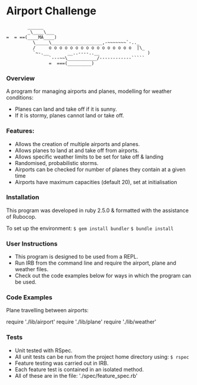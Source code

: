 Airport Challenge
=================

```
        ______
        _\____\___
=  = ==(____MA____)
          \_____\___________________,-~~~~~~~`-.._
          /     o o o o o o o o o o o o o o o o  |\_
          `~-.__       __..----..__                  )
                `---~~\___________/------------`````
                =  ===(_________)

```
### Overview

A program for managing airports and planes, modelling for weather conditions:
- Planes can land and take off if it is sunny.
- If it is stormy, planes cannot land or take off.

### Features:
- Allows the creation of multiple airports and planes.
- Allows planes to land at and take off from airports.
- Allows specific weather limits to be set for take off & landing
- Randomised, probabilistic storms.
- Airports can be checked for number of planes they contain at a given time  
- Airports have maximum capacities (default 20), set at initialisation

### Installation
This program was developed in ruby 2.5.0 & formatted with the assistance of Rubocop.

To set up the environment:
` $ gem install bundler `
` $ bundle install `

### User Instructions
- This program is designed to be used from a REPL.
- Run IRB from the command line and require the airport, plane and weather files.  
- Check out the code examples below for ways in which the program can be used.  

### Code Examples

Plane travelling between airports:

require './lib/airport'
require './lib/plane'
require './lib/weather'


### Tests
- Unit tested with RSpec.  
- All unit tests can be run from the project home directory using:
`$ rspec`  
- Feature testing was carried out in IRB.  
- Each feature test is contained in an isolated method.  
- All of these are in the file: './spec/feature_spec.rb'
